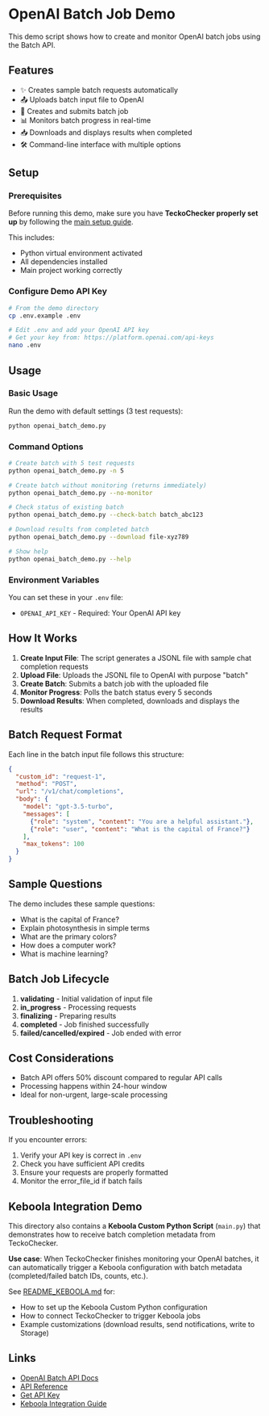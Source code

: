 # OpenAI Batch Job Demo

This demo script shows how to create and monitor OpenAI batch jobs using the Batch API.

## Features

- ✨ Creates sample batch requests automatically
- 📤 Uploads batch input file to OpenAI
- 🚀 Creates and submits batch job
- 📊 Monitors batch progress in real-time
- 📥 Downloads and displays results when completed
- 🛠️ Command-line interface with multiple options

## Setup

### Prerequisites

Before running this demo, make sure you have **TeckoChecker properly set up** by following the [main setup guide](../docs/SETUP.md).

This includes:
- Python virtual environment activated
- All dependencies installed
- Main project working correctly

### Configure Demo API Key

```bash
# From the demo directory
cp .env.example .env

# Edit .env and add your OpenAI API key
# Get your key from: https://platform.openai.com/api-keys
nano .env
```

## Usage

### Basic Usage

Run the demo with default settings (3 test requests):
```bash
python openai_batch_demo.py
```

### Command Options

```bash
# Create batch with 5 test requests
python openai_batch_demo.py -n 5

# Create batch without monitoring (returns immediately)
python openai_batch_demo.py --no-monitor

# Check status of existing batch
python openai_batch_demo.py --check-batch batch_abc123

# Download results from completed batch
python openai_batch_demo.py --download file-xyz789

# Show help
python openai_batch_demo.py --help
```

### Environment Variables

You can set these in your `.env` file:
- `OPENAI_API_KEY` - Required: Your OpenAI API key

## How It Works

1. **Create Input File**: The script generates a JSONL file with sample chat completion requests
2. **Upload File**: Uploads the JSONL file to OpenAI with purpose "batch"
3. **Create Batch**: Submits a batch job with the uploaded file
4. **Monitor Progress**: Polls the batch status every 5 seconds
5. **Download Results**: When completed, downloads and displays the results

## Batch Request Format

Each line in the batch input file follows this structure:
```json
{
  "custom_id": "request-1",
  "method": "POST",
  "url": "/v1/chat/completions",
  "body": {
    "model": "gpt-3.5-turbo",
    "messages": [
      {"role": "system", "content": "You are a helpful assistant."},
      {"role": "user", "content": "What is the capital of France?"}
    ],
    "max_tokens": 100
  }
}
```

## Sample Questions

The demo includes these sample questions:
- What is the capital of France?
- Explain photosynthesis in simple terms
- What are the primary colors?
- How does a computer work?
- What is machine learning?

## Batch Job Lifecycle

1. **validating** - Initial validation of input file
2. **in_progress** - Processing requests
3. **finalizing** - Preparing results
4. **completed** - Job finished successfully
5. **failed/cancelled/expired** - Job ended with error

## Cost Considerations

- Batch API offers 50% discount compared to regular API calls
- Processing happens within 24-hour window
- Ideal for non-urgent, large-scale processing

## Troubleshooting

If you encounter errors:
1. Verify your API key is correct in `.env`
2. Check you have sufficient API credits
3. Ensure your requests are properly formatted
4. Monitor the error_file_id if batch fails

## Keboola Integration Demo

This directory also contains a **Keboola Custom Python Script** (`main.py`) that demonstrates how to receive batch completion metadata from TeckoChecker.

**Use case**: When TeckoChecker finishes monitoring your OpenAI batches, it can automatically trigger a Keboola configuration with batch metadata (completed/failed batch IDs, counts, etc.).

See [README_KEBOOLA.md](README_KEBOOLA.md) for:
- How to set up the Keboola Custom Python configuration
- How to connect TeckoChecker to trigger Keboola jobs
- Example customizations (download results, send notifications, write to Storage)

## Links

- [OpenAI Batch API Docs](https://platform.openai.com/docs/guides/batch)
- [API Reference](https://platform.openai.com/docs/api-reference/batch)
- [Get API Key](https://platform.openai.com/api-keys)
- [Keboola Integration Guide](README_KEBOOLA.md)